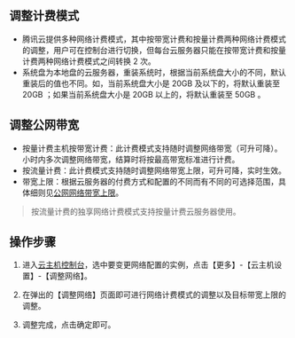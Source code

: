 ## 调整计费模式

- 腾讯云提供多种网络计费模式，其中按带宽计费和按量计费两种网络计费模式的调整，用户可在控制台进行切换，但每台云服务器只能在按带宽计费和按量计费两种网络计费模式之间转换 2 次。
- 系统盘为本地盘的云服务器，重装系统时，根据当前系统盘大小的不同，默认重装后的值也不同。如，当前系统盘大小是 20GB 及以下的，将默认重装至 20GB ；如果当前系统盘大小是 20GB 以上的，将默认重装至 50GB 。


## 调整公网带宽

- 按量计费主机按带宽计费：此计费模式支持随时调整网络带宽（可升可降）。小时内多次调整网络带宽，结算时将按最高带宽标准进行计费。
- 按流量计费：此计费模式支持随时调整网络带宽上限，可升可降，实时生效。
- 带宽上限：根据云服务器的付费方式和配置的不同而有不同的可选择范围，具体细则见[公网网络带宽上限](https://cloud.tencent.com/document/product/213/12523)。
>按流量计费的独享网络计费模式支持按量计费云服务器使用。

## 操作步骤
1) 进入[云主机控制台](https://console.cloud.tencent.com/cvm/index)，选中要变更网络配置的实例，点击【更多】-【云主机设置】-【调整网络】。

2) 在弹出的【调整网络】页面即可进行网络计费模式的调整以及目标带宽上限的调整。

3) 调整完成，点击确定即可。


